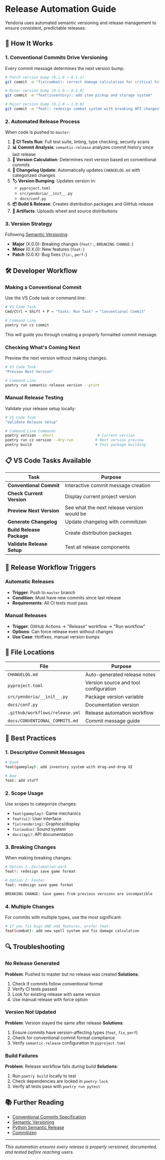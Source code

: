 # Release Automation Guide

Yendoria uses automated semantic versioning and release management to ensure consistent, predictable releases.

## 🔄 How It Works

### 1. Conventional Commits Drive Versioning

Every commit message determines the next version bump:

```bash
# Patch version bump (0.1.0 → 0.1.1)
git commit -m "fix(combat): correct damage calculation for critical hits"

# Minor version bump (0.1.0 → 0.2.0)
git commit -m "feat(inventory): add item pickup and storage system"

# Major version bump (0.1.0 → 1.0.0)
git commit -m "feat!: redesign combat system with breaking API changes"
```

### 2. Automated Release Process

When code is pushed to `master`:

1. **🧪 CI Tests Run**: Full test suite, linting, type checking, security scans
2. **📊 Commit Analysis**: `semantic-release` analyzes commit history since last release
3. **🔢 Version Calculation**: Determines next version based on conventional commits
4. **📝 Changelog Update**: Automatically updates `CHANGELOG.md` with categorized changes
5. **🏷️ Version Bumping**: Updates version in:
   - `pyproject.toml`
   - `src/yendoria/__init__.py`
   - `docs/conf.py`
6. **📦 Build & Release**: Creates distribution packages and GitHub release
7. **🎉 Artifacts**: Uploads wheel and source distributions

### 3. Version Strategy

Following [Semantic Versioning](https://semver.org/):

- **Major** (X.0.0): Breaking changes (`feat!:`, `BREAKING CHANGE:`)
- **Minor** (0.X.0): New features (`feat:`)
- **Patch** (0.0.X): Bug fixes (`fix:`, `perf:`)

## 🛠️ Developer Workflow

### Making a Conventional Commit

Use the VS Code task or command line:

```bash
# VS Code Task
Cmd/Ctrl + Shift + P → "Tasks: Run Task" → "Conventional Commit"

# Command Line
poetry run cz commit
```

This will guide you through creating a properly formatted commit message.

### Checking What's Coming Next

Preview the next version without making changes:

```bash
# VS Code Task
"Preview Next Version"

# Command Line
poetry run semantic-release version --print
```

### Manual Release Testing

Validate your release setup locally:

```bash
# VS Code Task
"Validate Release Setup"

# Command Line Commands
poetry version --short                    # Current version
poetry run cz version --dry-run          # Next version preview
poetry build                             # Test package building
```

## 📋 VS Code Tasks Available

| Task | Purpose |
|------|---------|
| **Conventional Commit** | Interactive commit message creation |
| **Check Current Version** | Display current project version |
| **Preview Next Version** | See what the next release version would be |
| **Generate Changelog** | Update changelog with commitizen |
| **Build Release Package** | Create distribution packages |
| **Validate Release Setup** | Test all release components |

## 🚀 Release Workflow Triggers

### Automatic Releases

- **Trigger**: Push to `master` branch
- **Condition**: Must have new commits since last release
- **Requirements**: All CI tests must pass

### Manual Releases

- **Trigger**: GitHub Actions → "Release" workflow → "Run workflow"
- **Options**: Can force release even without changes
- **Use Case**: Hotfixes, manual version bumps

## 📁 File Locations

| File | Purpose |
|------|---------|
| `CHANGELOG.md` | Auto-generated release notes |
| `pyproject.toml` | Version source and tool configuration |
| `src/yendoria/__init__.py` | Package version variable |
| `docs/conf.py` | Documentation version |
| `.github/workflows/release.yml` | Release automation workflow |
| `docs/CONVENTIONAL_COMMITS.md` | Commit message guide |

## 🎯 Best Practices

### 1. Descriptive Commit Messages

```bash
# Good
feat(gameplay): add inventory system with drag-and-drop UI

# Bad
feat: add stuff
```

### 2. Scope Usage

Use scopes to categorize changes:
- `feat(gameplay)`: Game mechanics
- `feat(ui)`: User interface
- `fix(rendering)`: Graphics/display
- `fix(audio)`: Sound system
- `docs(api)`: API documentation

### 3. Breaking Changes

When making breaking changes:

```bash
# Option 1: Exclamation mark
feat!: redesign save game format

# Option 2: Footer
feat: redesign save game format

BREAKING CHANGE: Save games from previous versions are incompatible
```

### 4. Multiple Changes

For commits with multiple types, use the most significant:

```bash
# If you fix bugs AND add features, prefer feat:
feat(combat): add new spell system and fix damage calculation
```

## 🔍 Troubleshooting

### No Release Generated

**Problem**: Pushed to master but no release was created
**Solutions**:
1. Check if commits follow conventional format
2. Verify CI tests passed
3. Look for existing release with same version
4. Use manual release with force option

### Version Not Updated

**Problem**: Version stayed the same after release
**Solutions**:
1. Ensure commits have version-affecting types (`feat`, `fix`, `perf`)
2. Check for conventional commit format compliance
3. Verify `semantic-release` configuration in `pyproject.toml`

### Build Failures

**Problem**: Release workflow fails during build
**Solutions**:
1. Run `poetry build` locally to test
2. Check dependencies are locked in `poetry.lock`
3. Verify all tests pass with `poetry run pytest`

## 📚 Further Reading

- [Conventional Commits Specification](https://www.conventionalcommits.org/)
- [Semantic Versioning](https://semver.org/)
- [Python Semantic Release](https://python-semantic-release.readthedocs.io/)
- [Commitizen](https://commitizen-tools.github.io/commitizen/)

---

*This automation ensures every release is properly versioned, documented, and tested before reaching users.*
